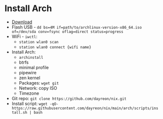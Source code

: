 # Install Arch

* [Download](https://archlinux.org/download/)
* Flash USB - `dd bs=4M if=path/to/archlinux-version-x86_64.iso of=/dev/sda conv=fsync oflag=direct status=progress`
* WiFi - `iwctl`:
  * `station wlan0 scan`
  * `station wlan0 connect {wifi name}`
* Install Arch:
  * `archinstall`
  * btrfs
  * minimal profile
  * pipewire
  * zen kernel
  * Packages: `wget git`
  * Network: copy ISO
  * Timezone
* Git repo: `git clone https://github.com/dayreon/nix.git`
* Install script: `wget -qO- https://raw.githubusercontent.com/dayreon/nix/main/arch/scripts/install.sh | bash`
